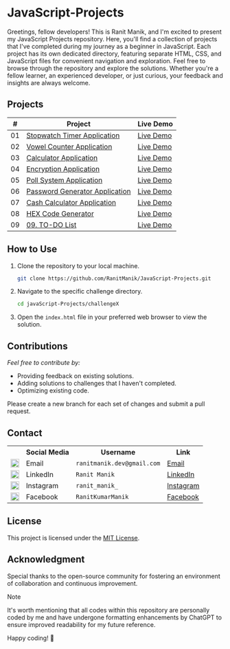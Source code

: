 # JavaScript-Projects

Greetings, fellow developers! This is Ranit Manik, and I'm excited to present my JavaScript Projects repository. Here,
you'll find a collection of projects that I've completed during my journey as a beginner in JavaScript. Each project has
its own dedicated directory, featuring separate HTML, CSS, and JavaScript files for convenient navigation and
exploration.
Feel free to browse through the repository and explore the solutions. Whether you're a fellow learner, an experienced
developer, or just curious, your feedback and insights are always welcome.

## Projects

| #  | Project                                                                                                                                | Live Demo                                                                                                         |
|:--:|----------------------------------------------------------------------------------------------------------------------------------------|-------------------------------------------------------------------------------------------------------------------|
| 01 | [Stopwatch Timer Application](https://github.com/RanitManik/JavaScript-Projects/tree/main/01.%20Stopwatch%20Timer%20Application)       | [Live Demo](https://ranitmanik.github.io/JavaScript-Projects/01.%20Stopwatch%20Timer%20Application/index.html)    |
| 02 | [Vowel Counter Application](https://github.com/RanitManik/JavaScript-Projects/tree/main/02.%20Vowel%20Counter%20Application)           | [Live Demo](https://ranitmanik.github.io/JavaScript-Projects/02.%20Vowel%20Counter%20Application/index.html)      |
| 03 | [Calculator Application](https://github.com/RanitManik/JavaScript-Projects/tree/main/03.%20Calculator%20Application)                   | [Live Demo](https://ranitmanik.github.io/JavaScript-Projects/03.%20Calculator%20Application/index.html)           |
| 04 | [Encryption Application](https://github.com/RanitManik/JavaScript-Projects/tree/main/04.%20Encryption%20Application)                   | [Live Demo](https://ranitmanik.github.io/JavaScript-Projects/04.%20Encryption%20Application/index.html)           |
| 05 | [Poll System Application](https://github.com/RanitManik/JavaScript-Projects/tree/main/05.%20Poll%20System%20Application)               | [Live Demo](https://ranitmanik.github.io/JavaScript-Projects/05.%20Poll%20System%20Application/index.html)        |
| 06 | [Password Generator Application](https://github.com/RanitManik/JavaScript-Projects/tree/main/06.%20Password%20Generator%20Application) | [Live Demo](https://ranitmanik.github.io/JavaScript-Projects/06.%20Password%20Generator%20Application/index.html) |
| 07 | [Cash Calculator Application](https://github.com/RanitManik/JavaScript-Projects/tree/main/07.%20Cash%20Calculator%20Application)       | [Live Demo](https://ranitmanik.github.io/JavaScript-Projects/07.%20Cash%20Calculator%20Application/index.html)    |
| 08 | [HEX Code Generator](https://github.com/RanitManik/JavaScript-projects/tree/main/08.%20HEX%20Code%20Generator)                         | [Live Demo](https://ranitmanik.github.io/JavaScript-Projects/08.%20HEX%20Code%20Generator/index.html)             |
| 09 | [09. TO-DO List](https://github.com/RanitManik/JavaScript-projects/tree/main/09.%20TO-DO%20List)                                       | [Live Demo](https://ranitmanik.github.io/JavaScript-Projects/09.%20TO-DO%20List/index.html)                       |

## How to Use

1. Clone the repository to your local machine.
   ```bash
   git clone https://github.com/RanitManik/JavaScript-Projects.git
   ```

2. Navigate to the specific challenge directory.
   ```bash
   cd javaScript-Projects/challengeX
   ```
3. Open the `index.html` file in your preferred web browser to view the solution.

## Contributions

_Feel free to contribute by:_

- Providing feedback on existing solutions.
- Adding solutions to challenges that I haven't completed.
- Optimizing existing code.

Please create a new branch for each set of changes and submit a pull request.

## Contact

<table>
  <tr>
    <th></th>
    <th>Social Media</th>
    <th>Username</th>
    <th>Link</th>
  </tr>
  <tr>
    <td><img src="https://cdn4.iconfinder.com/data/icons/social-media-logos-6/512/112-gmail_email_mail-512.png" width="20" /></td>
    <td>Email</td>
    <td><code>ranitmanik.dev@gmail.com</code></td>
    <td><a href="mailto:ranitmanik.dev@gmail.com" target="_blank">Email</a></td>
  </tr>
  <tr>
    <td><img src="https://upload.wikimedia.org/wikipedia/commons/thumb/c/ca/LinkedIn_logo_initials.png/480px-LinkedIn_logo_initials.png" width="20" /></td>
    <td>LinkedIn</td>
    <td><code>Ranit Manik</code></td>
    <td><a href="https://www.linkedin.com/in/ranit-manik/" target="_blank">LinkedIn</a></td>
  </tr>
  <tr>
    <td><img src="https://upload.wikimedia.org/wikipedia/commons/thumb/a/a5/Instagram_icon.png/600px-Instagram_icon.png" width="20" /></td>
    <td>Instagram</td>
    <td><code>ranit_manik_</code></td>
    <td><a href="https://www.instagram.com/ranit_manik_/" target="_blank">Instagram</a></td>
  </tr>
  <tr>
    <td><img src="https://upload.wikimedia.org/wikipedia/commons/6/6c/Facebook_Logo_2023.png" width="20" /></td>
    <td>Facebook</td>
    <td><code>RanitKumarManik</code></td>
    <td><a href="https://www.facebook.com/RanitKumarManik/" target="_blank">Facebook</a></td>
</tr>
</table>

## License

This project is licensed under the [MIT License](LICENSE).

## Acknowledgment

Special thanks to the open-source community for fostering an environment of
collaboration and continuous improvement.

> [!NOTE]
>
> It's worth mentioning that all codes within this repository are personally coded by me and have undergone formatting
> enhancements by ChatGPT to ensure improved readability for my future reference.

Happy coding! 🚀
